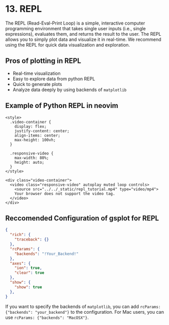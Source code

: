 # 13. REPL

The REPL (Read-Eval-Print Loop) is a simple, interactive computer programming environment that takes single user inputs (i.e., single expressions), evaluates them, and returns the result to the user. The REPL allows you to simply plot data and visualize it in real-time. We recommend using the REPL for quick data visualization and exploration.

## Pros of plotting in REPL

- Real-time visualization
- Easy to explore data from python REPL
- Quick to generate plots
- Analyze data deeply by using backends of `matplotlib`

## Example of Python REPL in neovim

```{raw} html
<style>
  .video-container {
    display: flex;
    justify-content: center; 
    align-items: center; 
    max-height: 100vh;
  }

  .responsive-video {
    max-width: 80%; 
    height: auto; 
  }
</style>

<div class="video-container">
  <video class="responsive-video" autoplay muted loop controls>
    <source src="../../_static/repl_tutorial.mp4" type="video/mp4">
    Your browser does not support the video tag.
  </video>
</div>
```

## Reccomended Configuration of gsplot for REPL

```json
{
  "rich": {
    "traceback": {}
  },
  "rcParams": {
    "backends": "!Your_Backend!"
  },
  "axes": {
    "ion": true,
    "clear": true
  },
  "show": {
    "show": true
  },
}
```

If you want to specify the backends of `matplotlib`, you can add `rcParams: {"backends": "your_backend"}` to the configuration. For Mac users, you can use `rcParams: {"backends": "MacOSX"}`.
